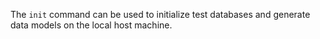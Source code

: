 The `init` command can be used to initialize test databases and generate data models on the local host machine.